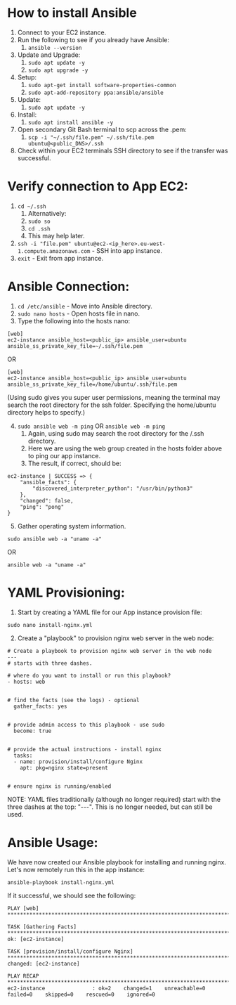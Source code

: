 # How to install Ansible

1. Connect to your EC2 instance.
2. Run the following to see if you already have Ansible:
   1. `ansible --version`
3. Update and Upgrade:
   1. `sudo apt update -y`
   2. `sudo apt upgrade -y `
4. Setup:
   1. `sudo apt-get install software-properties-common`
   2. `sudo apt-add-repository ppa:ansible/ansible`
5. Update:
   1. `sudo apt update -y`
6. Install:
   1. `sudo apt install ansible -y`
7. Open secondary Git Bash terminal to scp across the .pem:
   1. `scp -i "~/.ssh/file.pem" ~/.ssh/file.pem ubuntu@<public_DNS>/.ssh`
8. Check within your EC2 terminals SSH directory to see if the transfer was successful.

# Verify connection to App EC2:

1. `cd ~/.ssh`
   1. Alternatively: 
   2. `sudo so`
   3. `cd .ssh`
   4. This may help later.
2. `ssh -i "file.pem" ubuntu@ec2-<ip_here>.eu-west-1.compute.amazonaws.com` - SSH into app instance.
3. `exit` - Exit from app instance.

# Ansible Connection:

1. `cd /etc/ansible` - Move into Ansible directory.
2. `sudo nano hosts` - Open hosts file in nano.
3. Type the following into the hosts nano:

```
[web]
ec2-instance ansible_host=<public_ip> ansible_user=ubuntu ansible_ss_private_key_file=~/.ssh/file.pem
```

OR

```
[web]
ec2-instance ansible_host=<public_ip> ansible_user=ubuntu ansible_ss_private_key_file=/home/ubuntu/.ssh/file.pem
```

(Using sudo gives you super user permissions, meaning the terminal may search the root directory for the ssh folder. Specifying the home/ubuntu directory helps to specify.)


4. `sudo ansible web -m ping` OR `ansible web -m ping`
   1. Again, using sudo may search the root directory for the /.ssh directory.
   2. Here we are using the web group created in the hosts folder above to ping our app instance.
   3. The result, if correct, should be:

```
ec2-instance | SUCCESS => {
    "ansible_facts": {
        "discovered_interpreter_python": "/usr/bin/python3"
    },
    "changed": false,
    "ping": "pong"
}
```

5. Gather operating system information.

```
sudo ansible web -a "uname -a"
```

OR

```
ansible web -a "uname -a"
```


# YAML Provisioning:

1. Start by creating a YAML file for our App instance provision file:

```
sudo nano install-nginx.yml
```

2. Create a "playbook" to provision nginx web server in the web node:

```
# Create a playbook to provision nginx web server in the web node
---
# starts with three dashes.

# where do you want to install or run this playbook?
- hosts: web


# find the facts (see the logs) - optional
  gather_facts: yes


# provide admin access to this playbook - use sudo
  become: true


# provide the actual instructions - install nginx
  tasks:
  - name: provision/install/configure Nginx
    apt: pkg=nginx state=present


# ensure nginx is running/enabled
```

NOTE: YAML files traditionally (although no longer required) start with the three dashes at the top: "---". This is no longer needed, but can still be used.

# Ansible Usage:

We have now created our Ansible playbook for installing and running nginx. Let's now remotely run this in the app instance:

```
ansible-playbook install-nginx.yml
```

If it successful, we should see the following:

```
PLAY [web] ********************************************************************************************************************************************************************************************************

TASK [Gathering Facts] ********************************************************************************************************************************************************************************************
ok: [ec2-instance]

TASK [provision/install/configure Nginx] **************************************************************************************************************************************************************************
changed: [ec2-instance]

PLAY RECAP ********************************************************************************************************************************************************************************************************
ec2-instance               : ok=2    changed=1    unreachable=0    failed=0    skipped=0    rescued=0    ignored=0
```